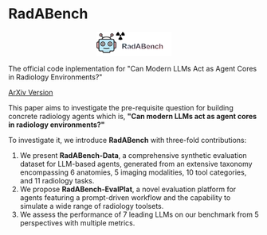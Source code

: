 # RadABench

<div align="center">
  <img src="./assets/logo.png" width="150"/> <div align="center"></div>
</div>

The official code inplementation for "Can Modern LLMs Act as Agent Cores in Radiology Environments?"

[ArXiv Version](https://arxiv.org/abs/2312.16151)

This paper aims to investigate the pre-requisite question for building concrete radiology agents which is, **"Can modern LLMs act as agent cores in radiology environments?"**

To investigate it, we introduce **RadABench** with three-fold contributions: 
1. We present **RadABench-Data**, a comprehensive synthetic evaluation dataset for LLM-based agents, generated from an extensive taxonomy encompassing 6 anatomies, 5 imaging modalities, 10 tool categories, and 11 radiology tasks. 
2. We propose **RadABench-EvalPlat**, a novel evaluation platform for agents featuring a prompt-driven workflow and the capability to simulate a wide range of radiology toolsets.
3. We assess the performance of 7 leading LLMs on our benchmark from 5 perspectives with multiple metrics. 
